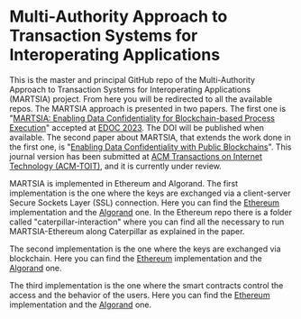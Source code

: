# Multi-Authority Approach to Transaction Systems for Interoperating Applications

This is the master and principal GitHub repo of the Multi-Authority Approach to Transaction Systems for Interoperating 
Applications (MARTSIA) project. From here you will be redirected to all the available repos.
The MARTSIA approach is presented in two papers. The first one is 
"[MARTSIA: Enabling Data Confidentiality for Blockchain-based Process 
Execution](https://arxiv.org/abs/2303.17977)" accepted at 
[EDOC 2023](https://www.rug.nl/research/bernoulli/conf/?lang=en). The DOI will be published when available. 
The second paper about MARTSIA, that extends the work done in the first one, is 
"[Enabling Data Confidentiality with Public Blockchains](https://arxiv.org/abs/2308.03791)". This journal version has 
been submitted at [ACM Transactions on Internet Technology (ACM-TOIT)](https://dl.acm.org/journal/toit), and it is currently
under review.

MARTSIA is implemented in Ethereum and Algorand. The first implementation is the one where the keys are exchanged via a
client-server Secure Sockets Layer (SSL) connection. Here you can find the [Ethereum](https://github.com/apwbs/MARTSIA-Ethereum) 
implementation and the [Algorand](https://github.com/apwbs/MARTSIA-Algorand) one. In the Ethereum repo there is a folder 
called "caterpillar-interaction" where you can find all the necessary to run MARTSIA-Ethereum along Caterpillar as 
explained in the paper.

The second implementation is the one where the keys are exchanged via blockchain. Here you can find the 
[Ethereum](https://github.com/apwbs/MARTSIA-Ethereum-KoB) implementation and the 
[Algorand](https://github.com/apwbs/MARTSIA-Algorand-KoB) one.

The third implementation is the one where the smart contracts control the access and the behavior of the users. Here you 
can find the 
[Ethereum](https://github.com/apwbs/MARTSIA-Ethereum-CSC) implementation and the 
[Algorand](https://github.com/apwbs/MARTSIA-Algorand-CSC) one. 